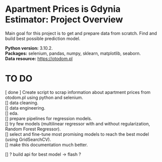 # Apartment Prices is Gdynia Estimator: Project Overview

Main goal for this project is to get and prepare data from scratch. Find and build best possible prediction model. 


**Python version:** 3.10.2.  
**Packages:** selenium, pandas, numpy, sklearn, matplotlib, seaborn.  
**Data resource:** https://otodom.pl



# TO DO
[ done ] Create script to scrap information about apartment prices from otodom.pl using python and selenium.  
[] data cleaning.   
[] data engineering.  
[] eda.  
[] prepare pipelines for regression models.  
[] try few models (multilinear regressor with and without regularization, Random Forest Regressor).   
[] select and fine-tune most promising models to reach the best model (using GridSearchCV).   
[] make this documentation much better.   
  
[] ? build api for best model -> flash ?    
